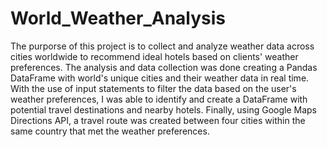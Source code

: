 # World_Weather_Analysis
The purporse of this project is to collect and analyze weather data across cities worldwide to recommend ideal hotels based on clients' weather preferences. The analysis and data collection was done creating a Pandas DataFrame with world's unique cities and their weather data in real time. With the use of input statements to filter the data based on the user's weather preferences, I was able to identify and create a DataFrame with potential travel destinations and nearby hotels. Finally, using Google Maps Directions API, a travel route was created between four cities within the same country that met the weather preferences.
